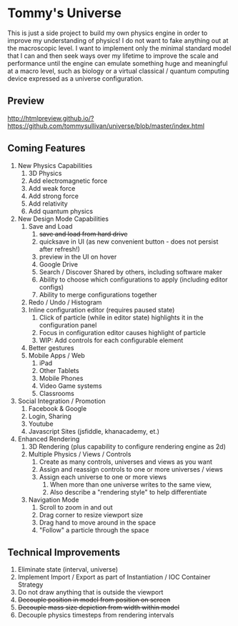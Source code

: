 Tommy's Universe
================

This is just a side project to build my own physics engine in order to improve my understanding 
of physics! I do not want to fake anything out at the macroscopic level. I want to implement only
the minimal standard model that I can and then seek ways over my lifetime to improve the scale and
performance until the engine can emulate something huge and meaningful at a macro level, such as biology
or a virtual classical / quantum computing device expressed as a universe configuration.

## Preview

http://htmlpreview.github.io/?https://github.com/tommysullivan/universe/blob/master/index.html

## Coming Features

1. New Physics Capabilities
	1. 3D Physics
    2. Add electromagnetic force
	3. Add weak force
	4. Add strong force
	5. Add relativity
	6. Add quantum physics
2. New Design Mode Capabilities
	1. Save and Load
		1. ~~save and load from hard drive~~
		2. quicksave in UI (as new convenient button - does not persist after refresh!)
		3. preview in the UI on hover
		4. Google Drive
		5. Search / Discover Shared by others, including software maker
		6. Ability to choose which configurations to apply (including editor configs)
		7. Ability to merge configurations together
	2. Redo / Undo / Histogram
	3. Inline configuration editor (requires paused state)
		1. Click of particle (while in editor state) highlights it in the configuration panel
		2. Focus in configuration editor causes highlight of particle
		3. WIP: Add controls for each configurable element
	4. Better gestures
	5. Mobile Apps / Web
		1. iPad
		2. Other Tablets
		3. Mobile Phones
		4. Video Game systems
		5. Classrooms
3. Social Integration / Promotion
	1. Facebook & Google
	2. Login, Sharing
	3. Youtube
	4. Javascript Sites (jsfiddle, khanacademy, et.)
4. Enhanced Rendering
	1. 3D Rendering (plus capability to configure rendering engine as 2d)
	2. Multiple Physics / Views / Controls
		1. Create as many controls, universes and views as you want
		2. Assign and reassign controls to one or more universes / views
		3. Assign each universe to one or more views
			1. When more than one universe writes to the same view,
			2. Also describe a "rendering style" to help differentiate
	3. Navigation Mode
		1. Scroll to zoom in and out
		2. Drag corner to resize viewport size
		3. Drag hand to move around in the space
		4. "Follow" a particle through the space


## Technical Improvements

1. Eliminate state (interval, universe)
2. Implement Import / Export as part of Instantiation / IOC Container Strategy
3. Do not draw anything that is outside the viewport
4. ~~Decouple position in model from position on screen~~
5. ~~Decouple mass size depiction from width within model~~
6. Decouple physics timesteps from rendering intervals